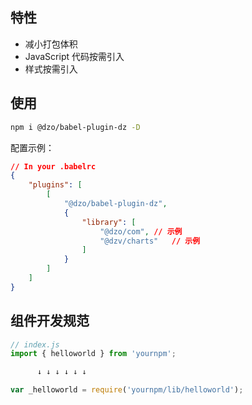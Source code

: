 ## 特性
- 减小打包体积
- JavaScript 代码按需引入
- 样式按需引入

## 使用
```bash
npm i @dzo/babel-plugin-dz -D
```

配置示例：
```json
// In your .babelrc
{
	"plugins": [
		[
			"@dzo/babel-plugin-dz",
			{
				"library": [
					"@dzo/com",	// 示例
					"@dzv/charts"	// 示例
				]
			}
		]
	]
}
```

## 组件开发规范
```jsx
// index.js
import { helloworld } from 'yournpm';

      ↓ ↓ ↓ ↓ ↓ ↓

var _helloworld = require('yournpm/lib/helloworld');
```
